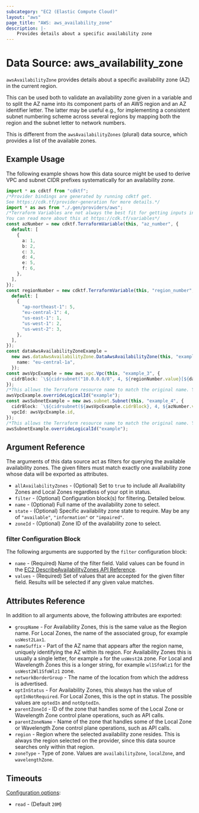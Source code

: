 ```yaml
---
subcategory: "EC2 (Elastic Compute Cloud)"
layout: "aws"
page_title: "AWS: aws_availability_zone"
description: |-
    Provides details about a specific availability zone
---
```


# Data Source: aws\_availability\_zone

`awsAvailabilityZone` provides details about a specific availability zone (AZ)
in the current region.

This can be used both to validate an availability zone given in a variable
and to split the AZ name into its component parts of an AWS region and an
AZ identifier letter. The latter may be useful e.g., for implementing a
consistent subnet numbering scheme across several regions by mapping both
the region and the subnet letter to network numbers.

This is different from the `awsAvailabilityZones` (plural) data source,
which provides a list of the available zones.

## Example Usage

The following example shows how this data source might be used to derive
VPC and subnet CIDR prefixes systematically for an availability zone.

```typescript
import * as cdktf from "cdktf";
/*Provider bindings are generated by running cdktf get.
See https://cdk.tf/provider-generation for more details.*/
import * as aws from "./.gen/providers/aws";
/*Terraform Variables are not always the best fit for getting inputs in the context of Terraform CDK.
You can read more about this at https://cdk.tf/variables*/
const azNumber = new cdktf.TerraformVariable(this, "az_number", {
  default: [
    {
      a: 1,
      b: 2,
      c: 3,
      d: 4,
      e: 5,
      f: 6,
    },
  ],
});
const regionNumber = new cdktf.TerraformVariable(this, "region_number", {
  default: [
    {
      "ap-northeast-1": 5,
      "eu-central-1": 4,
      "us-east-1": 1,
      "us-west-1": 2,
      "us-west-2": 3,
    },
  ],
});
const dataAwsAvailabilityZoneExample =
  new aws.dataAwsAvailabilityZone.DataAwsAvailabilityZone(this, "example", {
    name: "eu-central-1a",
  });
const awsVpcExample = new aws.vpc.Vpc(this, "example_3", {
  cidrBlock: `\${cidrsubnet("10.0.0.0/8", 4, ${regionNumber.value}[${dataAwsAvailabilityZoneExample.region}])}`,
});
/*This allows the Terraform resource name to match the original name. You can remove the call if you don't need them to match.*/
awsVpcExample.overrideLogicalId("example");
const awsSubnetExample = new aws.subnet.Subnet(this, "example_4", {
  cidrBlock: `\${cidrsubnet(${awsVpcExample.cidrBlock}, 4, ${azNumber.value}[${dataAwsAvailabilityZoneExample.nameSuffix}])}`,
  vpcId: awsVpcExample.id,
});
/*This allows the Terraform resource name to match the original name. You can remove the call if you don't need them to match.*/
awsSubnetExample.overrideLogicalId("example");

```

## Argument Reference

The arguments of this data source act as filters for querying the available
availability zones. The given filters must match exactly one availability
zone whose data will be exported as attributes.

* `allAvailabilityZones` - (Optional) Set to `true` to include all Availability Zones and Local Zones regardless of your opt in status.
* `filter` - (Optional) Configuration block(s) for filtering. Detailed below.
* `name` - (Optional) Full name of the availability zone to select.
* `state` - (Optional) Specific availability zone state to require. May be any of `"available"`, `"information"` or `"impaired"`.
* `zoneId` - (Optional) Zone ID of the availability zone to select.

### filter Configuration Block

The following arguments are supported by the `filter` configuration block:

* `name` - (Required) Name of the filter field. Valid values can be found in the [EC2 DescribeAvailabilityZones API Reference](https://docs.aws.amazon.com/AWSEC2/latest/APIReference/API_DescribeAvailabilityZones.html).
* `values` - (Required) Set of values that are accepted for the given filter field. Results will be selected if any given value matches.

## Attributes Reference

In addition to all arguments above, the following attributes are exported:

* `groupName` - For Availability Zones, this is the same value as the Region name. For Local Zones, the name of the associated group, for example `usWest2Lax1`.
* `nameSuffix` - Part of the AZ name that appears after the region name, uniquely identifying the AZ within its region.
  For Availability Zones this is usually a single letter, for example `a` for the `usWest2A` zone.
  For Local and Wavelength Zones this is a longer string, for example `wl1SfoWlz1` for the `usWest2Wl1SfoWlz1` zone.
* `networkBorderGroup` - The name of the location from which the address is advertised.
* `optInStatus` - For Availability Zones, this always has the value of `optInNotRequired`. For Local Zones, this is the opt in status. The possible values are `optedIn` and `notOptedIn`.
* `parentZoneId` - ID of the zone that handles some of the Local Zone or Wavelength Zone control plane operations, such as API calls.
* `parentZoneName` - Name of the zone that handles some of the Local Zone or Wavelength Zone control plane operations, such as API calls.
* `region` - Region where the selected availability zone resides. This is always the region selected on the provider, since this data source searches only within that region.
* `zoneType` - Type of zone. Values are `availabilityZone`, `localZone`, and `wavelengthZone`.

## Timeouts

[Configuration options](https://developer.hashicorp.com/terraform/language/resources/syntax#operation-timeouts):

* `read` - (Default `20M`)
